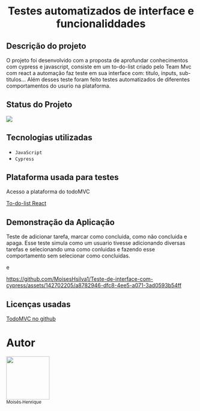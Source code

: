 <h1 align="center"> Testes automatizados de interface e funcionaliddades</h1>

<h2>Descrição do projeto</h2>
<p>O projeto foi desenvolvido com a proposta de aprofundar conhecimentos com cypress e javascript, consiste em um to-do-list criado pelo Team Mvc com react 
 a automação faz teste em sua interface com: titulo, inputs, sub-titulos... Além desses teste foram feito testes automatizados de diferentes comportamentos do usurio na plataforma.
<p/>

<h2>Status do Projeto</h2>
<p align="left">
<img loading="lazy" src="http://img.shields.io/static/v1?label=STATUS&message=%20DESENVOLVIDO&color=GREEN&style=for-the-badge"/>
</p>

<h2>Tecnologias utilizadas</h2>

- ``JavaScript``
- ``Cypress``



<h2>Plataforma usada para testes</h2>
<p>Acesso a plataforma do todoMVC </p>
<a href="https://todomvc.com/examples/react/dist/"> To-do-list React</a>



<h2>Demonstração da Aplicação</h2>
<p>Teste de adicionar tarefa, marcar como concluida, como não concluida e apaga.
   Esse teste simula como um usuario tivesse adicionando diversas tarefas e selecionando uma como conluidas e fazendo esse comportamento sem selecionar como concluidas. 
</p>
 e

https://github.com/MoisesHsilva1/Teste-de-interface-com-cypress/assets/142702205/a8782946-dfc8-4ee5-a071-3ad0593b54ff

<h2>Licenças usadas</h2>

<a href="https://github.com/tastejs/todomvc"> TodoMVC no github</a>

# Autor

 [<img loading="lazy" src="https://github.com/MoisesHsilva1/Projeto-E2E/assets/142702205/b1a9e6e2-60b0-4ce6-ba81-edcddd954366" width=115><br><sub>Moisés Henrique</sub>](https://github.com/MoisesHsilva1) 


